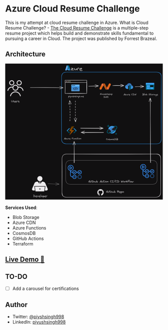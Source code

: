 # Azure Cloud Resume Challenge

This is my attempt at cloud resume challenge in Azure.
What is Cloud Resume Challenge? - [The Cloud Resume Challenge](https://cloudresumechallenge.dev/) is a multiple-step resume project which helps build and demonstrate skills fundamental to pursuing a career in Cloud. The project was published by Forrest Brazeal.

## Architecture

![Architecture Diagram](/img/Azure-Architecture-Cloud-Resume-Challenge.png)

**Services Used**:

- Blob Storage
- Azure CDN
- Azure Functions
- CosmosDB
- GitHub Actions
- Terraform

## [Live Demo 🔗](https://www.piyushsingh.me)


## TO-DO
- [ ] Add a carousel for certifications

## Author
- Twitter: [@piyshsingh998](https://twitter.com/piyushsingh998)
- LinkedIn: [piyushsingh998](https://linkedin.com/in/piyushsingh998)
